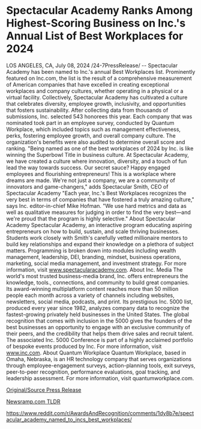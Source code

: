 # Spectacular Academy Ranks Among Highest-Scoring Business on Inc.'s Annual List of Best Workplaces for 2024

LOS ANGELES, CA, July 08, 2024 /24-7PressRelease/ -- Spectacular Academy has been named to Inc.'s annual Best Workplaces list. Prominently featured on Inc.com, the list is the result of a comprehensive measurement of American companies that have excelled in creating exceptional workplaces and company cultures, whether operating in a physical or a virtual facility.   Collectively, Spectacular Academy has cultivated a culture that celebrates diversity, employee growth, inclusivity, and opportunities that fosters sustainability.   After collecting data from thousands of submissions, Inc. selected 543 honorees this year. Each company that was nominated took part in an employee survey, conducted by Quantum Workplace, which included topics such as management effectiveness, perks, fostering employee growth, and overall company culture. The organization's benefits were also audited to determine overall score and ranking.   "Being named as one of the best workplaces of 2024 by Inc. is like winning the Superbowl Title in business culture. At Spectacular Academy, we have created a culture where innovation, diversity, and a touch of fun lead the way towards success. Our secret sauce? Happy engaged employees and flourishing entrepreneurs! This is a workplace where dreams are made. We're not just a company, we are a community of innovators and game-changers," adds Spectacular Smith, CEO of Spectacular Academy  "Each year, Inc.'s Best Workplaces recognizes the very best in terms of companies that have fostered a truly amazing culture," says Inc. editor-in-chief Mike Hofman. "We use hard metrics and data as well as qualitative measures for judging in order to find the very best—and we're proud that the program is highly selective."  About Spectacular Academy  Spectacular Academy, an interactive program educating aspiring entrepreneurs on how to build, sustain, and scale thriving businesses. Students work closely with Smith's carefully vetted millionaire mentors to build key relationships and expand their knowledge on a plethora of subject matters. Programming is broken down into modules including wealth management, leadership, DEI, branding, mindset, business operations, marketing, social media management, and investment strategy. For more information, visit www.spectacularacademy.com.   About Inc. Media  The world's most trusted business-media brand, Inc. offers entrepreneurs the knowledge, tools., connections, and community to build great companies. Its award-winning multiplatform content reaches more than 50 million people each month across a variety of channels including websites, newsletters, social media, podcasts, and print. Its prestigious Inc. 5000 list, produced every year since 1982, analyzes company data to recognize the fastest-growing privately held businesses in the United States. The global recognition that comes with inclusion in the 5000 gives the founders of the best businesses an opportunity to engage with an exclusive community of their peers, and the credibility that helps them drive sales and recruit talent. The associated Inc. 5000 Conference is part of a highly acclaimed portfolio of bespoke events produced by Inc. For more information, visit www.inc.com.  About Quantum Workplace  Quantum Workplace, based in Omaha, Nebraska, is an HR technology company that serves organizations through employee-engagement surveys, action-planning tools, exit surveys, peer-to-peer recognition, performance evaluations, goal tracking, and leadership assessment. For more information, visit quantumworkplace.com. 

[Original/Source Press Release](https://www.24-7pressrelease.com/press-release/512306/spectacular-academy-ranks-among-highest-scoring-business-on-incs-annual-list-of-best-workplaces-for-2024)
                    

[Newsramp.com TLDR](None) 

https://www.reddit.com/r/AwardsAndRecognition/comments/1dy8b7e/spectacular_academy_named_to_incs_best_workplaces/